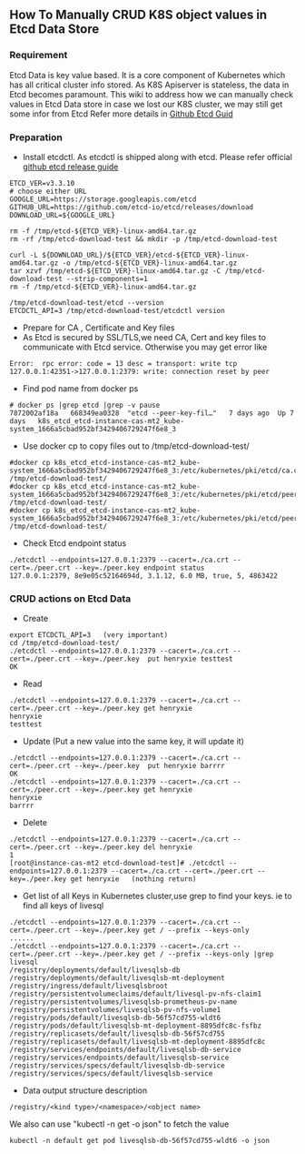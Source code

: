 ## How To Manually CRUD K8S object values in Etcd Data Store
### Requirement
   Etcd Data is key value based. It is a core component of Kubernetes which has all critical cluster info stored. As K8S Apiserver is stateless, the data in Etcd becomes paramount. This wiki to address how we can manually check values in Etcd Data store in case we lost our K8S cluster, we may still get some infor from Etcd Refer more details in [Github Etcd Guid](https://github.com/etcd-io/etcd/blob/master/Documentation/dev-guide/interacting_v3.md)

### Preparation
* Install etcdctl. As etcdctl is shipped along with etcd.  Please refer official [github etcd release guide](https://github.com/etcd-io/etcd/releases)

```
ETCD_VER=v3.3.10
# choose either URL
GOOGLE_URL=https://storage.googleapis.com/etcd
GITHUB_URL=https://github.com/etcd-io/etcd/releases/download
DOWNLOAD_URL=${GOOGLE_URL}

rm -f /tmp/etcd-${ETCD_VER}-linux-amd64.tar.gz
rm -rf /tmp/etcd-download-test && mkdir -p /tmp/etcd-download-test

curl -L ${DOWNLOAD_URL}/${ETCD_VER}/etcd-${ETCD_VER}-linux-amd64.tar.gz -o /tmp/etcd-${ETCD_VER}-linux-amd64.tar.gz
tar xzvf /tmp/etcd-${ETCD_VER}-linux-amd64.tar.gz -C /tmp/etcd-download-test --strip-components=1
rm -f /tmp/etcd-${ETCD_VER}-linux-amd64.tar.gz

/tmp/etcd-download-test/etcd --version
ETCDCTL_API=3 /tmp/etcd-download-test/etcdctl version
```

* Prepare for CA , Certificate and Key files
 * As Etcd is secured by SSL/TLS,we need CA, Cert and key files to communicate with Etcd service. Otherwise you may get error like
 ```
 Error:  rpc error: code = 13 desc = transport: write tcp 127.0.0.1:42351->127.0.0.1:2379: write: connection reset by peer
 ```
 * Find pod name from docker ps
 ```
 # docker ps |grep etcd |grep -v pause
7872002af18a   668349ea0328  "etcd --peer-key-fil…"   7 days ago  Up 7 days   k8s_etcd_etcd-instance-cas-mt2_kube-system_1666a5cbad952bf3429406729247f6e8_3
```
 * Use docker cp to copy files out to /tmp/etcd-download-test/
 ```
 #docker cp k8s_etcd_etcd-instance-cas-mt2_kube-system_1666a5cbad952bf3429406729247f6e8_3:/etc/kubernetes/pki/etcd/ca.crt /tmp/etcd-download-test/
 #docker cp k8s_etcd_etcd-instance-cas-mt2_kube-system_1666a5cbad952bf3429406729247f6e8_3:/etc/kubernetes/pki/etcd/peer.crt /tmp/etcd-download-test/
 #docker cp k8s_etcd_etcd-instance-cas-mt2_kube-system_1666a5cbad952bf3429406729247f6e8_3:/etc/kubernetes/pki/etcd/peer.key /tmp/etcd-download-test/
 ```
 * Check Etcd endpoint status
 ```
 ./etcdctl --endpoints=127.0.0.1:2379 --cacert=./ca.crt --cert=./peer.crt --key=./peer.key endpoint status
127.0.0.1:2379, 8e9e05c52164694d, 3.1.12, 6.0 MB, true, 5, 4863422
```
 
### CRUD actions on Etcd Data
* Create 
```
export ETCDCTL_API=3   (very important)
cd /tmp/etcd-download-test/
./etcdctl --endpoints=127.0.0.1:2379 --cacert=./ca.crt --cert=./peer.crt --key=./peer.key  put henryxie testtest
OK
```

* Read
```
./etcdctl --endpoints=127.0.0.1:2379 --cacert=./ca.crt --cert=./peer.crt --key=./peer.key get henryxie
henryxie
testtest
```
* Update (Put a new value into the same key, it will update it)
```
./etcdctl --endpoints=127.0.0.1:2379 --cacert=./ca.crt --cert=./peer.crt --key=./peer.key  put henryxie barrrr
OK
./etcdctl --endpoints=127.0.0.1:2379 --cacert=./ca.crt --cert=./peer.crt --key=./peer.key get henryxie
henryxie
barrrr
```
* Delete
```
./etcdctl --endpoints=127.0.0.1:2379 --cacert=./ca.crt --cert=./peer.crt --key=./peer.key del henryxie
1
[root@instance-cas-mt2 etcd-download-test]# ./etcdctl --endpoints=127.0.0.1:2379 --cacert=./ca.crt --cert=./peer.crt --key=./peer.key get henryxie   (nothing return)
```
* Get list of all Keys in Kubernetes cluster,use grep to find your keys. ie to find all keys of livesql
```
./etcdctl --endpoints=127.0.0.1:2379 --cacert=./ca.crt --cert=./peer.crt --key=./peer.key get / --prefix --keys-only 
......
./etcdctl --endpoints=127.0.0.1:2379 --cacert=./ca.crt --cert=./peer.crt --key=./peer.key get / --prefix --keys-only |grep livesql
/registry/deployments/default/livesqlsb-db
/registry/deployments/default/livesqlsb-mt-deployment
/registry/ingress/default/livesqlsbroot
/registry/persistentvolumeclaims/default/livesql-pv-nfs-claim1
/registry/persistentvolumes/livesqlsb-prometheus-pv-name
/registry/persistentvolumes/livesqlsb-pv-nfs-volume1
/registry/pods/default/livesqlsb-db-56f57cd755-wldt6
/registry/pods/default/livesqlsb-mt-deployment-8895dfc8c-fsfbz
/registry/replicasets/default/livesqlsb-db-56f57cd755
/registry/replicasets/default/livesqlsb-mt-deployment-8895dfc8c
/registry/services/endpoints/default/livesqlsb-db-service
/registry/services/endpoints/default/livesqlsb-service
/registry/services/specs/default/livesqlsb-db-service
/registry/services/specs/default/livesqlsb-service
```
* Data output structure description
```
/registry/<kind type>/<namespace>/<object name>
```
We also can use "kubectl -n <namespace> get <kind type> <object name> -o json" to fetch the value
```
kubectl -n default get pod livesqlsb-db-56f57cd755-wldt6 -o json
```
